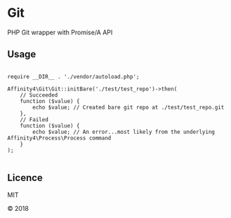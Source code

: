 # Git

PHP Git wrapper with Promise/A API

## Usage

```

require __DIR__ . './vendor/autoload.php';

Affinity4\Git\Git::initBare('./test/test_repo')->then(
    // Succeeded
    function ($value) {
        echo $value; // Created bare git repo at ./test/test_repo.git
    },
    // Failed
    function ($value) {
        echo $value; // An error...most likely from the underlying Affinity4\Process\Process command
    }
);


```

## Licence

MIT

&copy; 2018
